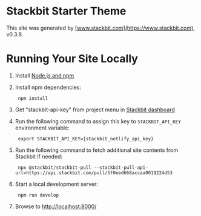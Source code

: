# Stackbit Starter Theme

This site was generated by [www.stackbit.com](https://www.stackbit.com), v0.3.8.

# Running Your Site Locally

1. Install [Node.js and npm](https://nodejs.org/en/)

1. Install npm dependencies:

        npm install

1. Get "stackbit-api-key" from project menu in [Stackbit dashboard](https://app.stackbit.com/dashboard)

1. Run the following command to assign this key to `STACKBIT_API_KEY` environment variable:

        export STACKBIT_API_KEY={stackbit_netlify_api_key}

1. Run the following command to fetch additional site contents from Stackbit if needed:

        npx @stackbit/stackbit-pull --stackbit-pull-api-url=https://api.stackbit.com/pull/5f0eed668accaa0019224d53

1. Start a local development server:

        npm run develop

1. Browse to [http://localhost:8000/](http://localhost:8000/)
